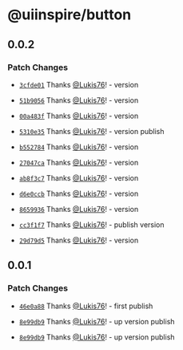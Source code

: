 # @uiinspire/button

## 0.0.2

### Patch Changes

- [`3cfde01`](https://github.com/Lukis76/uiinspire/commit/3cfde018f2c779cf0b8a52accda402130e3a62c9) Thanks [@Lukis76](https://github.com/Lukis76)! - version

- [`51b9056`](https://github.com/Lukis76/uiinspire/commit/51b90567a61ed96429eead05253839422da2394d) Thanks [@Lukis76](https://github.com/Lukis76)! - version

- [`00a483f`](https://github.com/Lukis76/uiinspire/commit/00a483f9db73dc9d10e4375b9a24c0d1bc57a663) Thanks [@Lukis76](https://github.com/Lukis76)! - version

- [`5310e35`](https://github.com/Lukis76/uiinspire/commit/5310e355280e23de885612c2047ac34e553a4192) Thanks [@Lukis76](https://github.com/Lukis76)! - version publish

- [`b552784`](https://github.com/Lukis76/uiinspire/commit/b552784a8296319e5f39a7cf9f62973a237541ec) Thanks [@Lukis76](https://github.com/Lukis76)! - version

- [`27047ca`](https://github.com/Lukis76/uiinspire/commit/27047cac9b6d9aa76529e438e44cb56adcab56a1) Thanks [@Lukis76](https://github.com/Lukis76)! - version

- [`ab8f3c7`](https://github.com/Lukis76/uiinspire/commit/ab8f3c7aa96afa4c1f17b6bd2bf2e3fcb5701be0) Thanks [@Lukis76](https://github.com/Lukis76)! - version

- [`d6e0ccb`](https://github.com/Lukis76/uiinspire/commit/d6e0ccbb9d14aa8b44075014e96cec6eec584e82) Thanks [@Lukis76](https://github.com/Lukis76)! - version

- [`8659936`](https://github.com/Lukis76/uiinspire/commit/86599369b4d9ec2842ea8e1553c584d29c2f6a20) Thanks [@Lukis76](https://github.com/Lukis76)! - version

- [`cc3f1f7`](https://github.com/Lukis76/uiinspire/commit/cc3f1f70a3cb8aa53c2733872fe4ebb34b933ac1) Thanks [@Lukis76](https://github.com/Lukis76)! - publish version

- [`29d79d5`](https://github.com/Lukis76/uiinspire/commit/29d79d5443e3a56f7e3121f2f5269be645c9e09b) Thanks [@Lukis76](https://github.com/Lukis76)! - version

## 0.0.1

### Patch Changes

- [`46e0a88`](https://github.com/Lukis76/uiinspire/commit/46e0a88952d8a3b8d6c5187ba4361eef4416b67a) Thanks [@Lukis76](https://github.com/Lukis76)! - first publish

- [`8e99db9`](https://github.com/Lukis76/uiinspire/commit/8e99db98b5d439cb8f8a54ac767bd7448f23870b) Thanks [@Lukis76](https://github.com/Lukis76)! - up version publish

- [`8e99db9`](https://github.com/Lukis76/uiinspire/commit/8e99db98b5d439cb8f8a54ac767bd7448f23870b) Thanks [@Lukis76](https://github.com/Lukis76)! - up version publish
